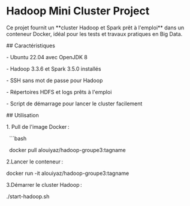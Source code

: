 # Hadoop Mini Cluster Project





Ce projet fournit un \*\*cluster Hadoop et Spark prêt à l'emploi\*\* dans un conteneur Docker, idéal pour les tests et travaux pratiques en Big Data.



\## Caractéristiques

\- Ubuntu 22.04 avec OpenJDK 8

\- Hadoop 3.3.6 et Spark 3.5.0 installés

\- SSH sans mot de passe pour Hadoop

\- Répertoires HDFS et logs prêts à l'emploi

\- Script de démarrage pour lancer le cluster facilement



\## Utilisation

1\. Pull de l'image Docker :  

&nbsp;  ```bash

&nbsp;  docker pull alouiyaz/hadoop-groupe3:tagname



2.Lancer le conteneur :



docker run -it alouiyaz/hadoop-groupe3:tagname





3.Démarrer le cluster Hadoop :



./start-hadoop.sh

